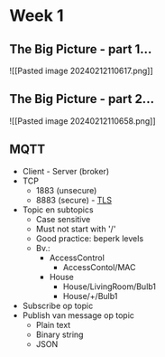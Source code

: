 # Week 1
## The Big Picture - part 1...
![[Pasted image 20240212110617.png]]
## The Big Picture - part 2...
![[Pasted image 20240212110658.png]]
## MQTT
- Client - Server (broker)
- TCP
	- 1883 (unsecure)
	- 8883 (secure) - [TLS](https://nl.wikipedia.org/wiki/Transport_Layer_Security)
- Topic en subtopics
	- Case sensitive
	- Must not start with '/'
	- Good practice: beperk levels
	- Bv.:
		- AccessControl
			- AccessContol/MAC
		- House 
			- House/LivingRoom/Bulb1
			- House/+/Bulb1
- Subscribe op topic
- Publish van message op topic
	- Plain text
	- Binary string
	- JSON